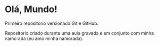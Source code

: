 # Olá, Mundo!
 Primeiro repositorio versionado Git e GitHub.

 Repositorio criado durante uma aula gravada e em conjunto com minha namorada (eu amo minha namorada). 
